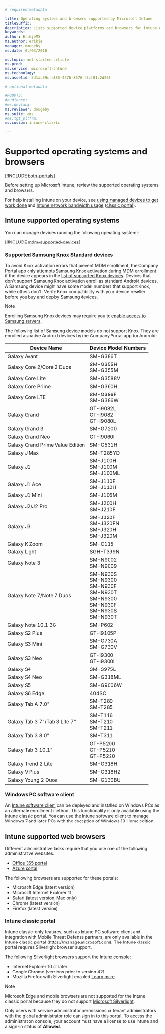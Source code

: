 ```yaml
---
# required metadata

title: Operating systems and browsers supported by Microsoft Intune
titleSuffix: 
description: Lists supported device platforms and browsers for Intune device management
keywords:
author: ErikjeMS  
ms.author: erikje
manager: dougeby
ms.date: 01/03/2018

ms.topic: get-started-article
ms.prod:
ms.service: microsoft-intune
ms.technology:
ms.assetid: 5d1ac59c-a885-4276-8576-f3cf81c2d268

# optional metadata

#ROBOTS:
#audience:
#ms.devlang:
ms.reviewer: dougeby
ms.suite: ems
#ms.tgt_pltfrm:
ms.custom: intune-classic

---
```


# Supported operating systems and browsers

[!INCLUDE [both-portals](./includes/note-for-both-portals.md)]

Before setting up Microsoft Intune, review the supported operating systems and browsers.

For help installing Intune on your device, see [using managed devices to get work done](/intune-user-help/company-portal-frequently-asked-questions) and [Intune network bandwidth usage](network-bandwidth-use.md) ([classic portal](/intune-classic/get-started/network-bandwidth-use)).

## Intune supported operating systems

You can manage devices running the following operating systems:

[!INCLUDE [mdm-supported-devices](./includes/mdm-supported-devices.md)]

### Supported Samsung Knox Standard devices

To avoid Knox activation errors that prevent MDM enrollment, the Company Portal app only attempts Samsung Knox activation during MDM enrollment if the device appears in the [list of supported Knox devices](https://www.samsungknox.com/knox-supported-devices/knox-workspace). Devices that don't support Samsung Knox activation enroll as standard Android devices. A Samsung device might have some model numbers that support Knox, while others don't. Verify Knox compatibility with your device reseller before you buy and deploy Samsung devices.

> [!NOTE]
> Enrolling Samsung Knox devices may require you to [enable access to Samsung servers](https://support.samsungknox.com/hc/articles/115013833108-Our-corporate-devices-are-behind-a-firewall-How-do-I-enable-Knox-Workspace-devices-to-contact-Samsung-servers). 

The following list of Samsung device models do not support Knox. They are enrolled as native Android devices by the Company Portal app for Android:

| **Device Name** | **Device Model Numbers** |
| --- | --- |
| Galaxy Avant | SM-G386T |
| Galaxy Core 2/Core 2 Duos | SM-G355H<br>SM-G355M |
| Galaxy Core Lite | SM-G3588V |
| Galaxy Core Prime | SM-G360H |
| Galaxy Core LTE | SM-G386F<br>SM-G386W |
| Galaxy Grand | GT-I9082L<br>GT-I9082<br>GT-I9080L |
| Galaxy Grand 3 | SM-G7200 |
| Galaxy Grand Neo | GT-I9060I |
| Galaxy Grand Prime Value Edition | SM-G531H |
| Galaxy J Max | SM-T285YD |
| Galaxy J1 | SM-J100H<br>SM-J100M<br>SM-J100ML |
| Galaxy J1 Ace | SM-J110F<br>SM-J110H |
| Galaxy J1 Mini | SM-J105M |
| Galaxy J2/J2 Pro | SM-J200H<br>SM-J210F |
| Galaxy J3 | SM-J320F<br>SM-J320FN<br>SM-J320H<br>SM-J320M |
| Galaxy K Zoom | SM-C115 |
| Galaxy Light | SGH-T399N |
| Galaxy Note 3 | SM-N9002<br>SM-N9009 |
| Galaxy Note 7/Note 7 Duos | SM-N930S<br>SM-N9300<br>SM-N930F<br>SM-N930T<br>SM-N9300<br>SM-N930F<br>SM-N930S<br>SM-N930T |
| Galaxy Note 10.1 3G | SM-P602 |
| Galaxy S2 Plus | GT-I9105P |
| Galaxy S3 Mini | SM-G730A<br>SM-G730V |
| Galaxy S3 Neo | GT-I9300<br>GT-I9300I |
| Galaxy S4 | SM-S975L |
| Galaxy S4 Neo | SM-G318ML |
| Galaxy S5 | SM-G9006W |
| Galaxy S6 Edge | 404SC |
| Galaxy Tab A 7.0&quot; | SM-T280<br>SM-T285 |
| Galaxy Tab 3 7&quot;/Tab 3 Lite 7&quot; | SM-T116<br>SM-T210<br>SM-T211 |
| Galaxy Tab 3 8.0&quot; | SM-T311 |
| Galaxy Tab 3 10.1&quot; | GT-P5200<br>GT-P5210<br>GT-P5220 |
| Galaxy Trend 2 Lite | SM-G318H |
| Galaxy V Plus | SM-G318HZ |
| Galaxy Young 2 Duos | SM-G130BU |


### Windows PC software client

An [Intune software client](/intune-classic/deploy-use/manage-windows-pcs-with-microsoft-intune) can be deployed and installed on Windows PCs as an alternate enrollment method. This functionality is only available using the Intune classic portal. You can use the Intune software client to manage Windows 7 and later PCs with the exception of Windows 10 Home edition.

<!--  ### Exchange ActiveSync management

You can manage [Exchange ActiveSync devices](/intune-classic/deploy-use/mobile-device-management-with-exchange-activesync-and-microsoft-intune) from the Intune console. This option provides a limited set of management capabilities when compared to the other methods. See [Capabilities of built-in Mobile Device Management in Office 365](https://support.office.com/article/Capabilities-of-built-in-Mobile-Device-Management-for-Office-365-a1da44e5-7475-4992-be91-9ccec25905b0) for a list of supported devices.  -->

## Intune supported web browsers

Different administrative tasks require that you use one of the following administrative websites.

- [Office 365 portal](http://go.microsoft.com/fwlink/p/?LinkId=698854)
- [Azure portal](https://portal.azure.com/)

The following browsers are supported for these portals:
- Microsoft Edge (latest version)
- Microsoft Internet Explorer 11
- Safari (latest version, Mac only)
- Chrome (latest version)
- Firefox (latest version)




### Intune classic portal

Intune classic-only features, such as Intune PC software client and integration with Mobile Threat Defense partners, are only available in the Intune classic portal (https://manage.microsoft.com). The Intune classic portal requires Silverlight browser support.

The following Silverlight browsers support the Intune console:
- Internet Explorer 10 or later
- Google Chrome (versions prior to version 42)
- Mozilla Firefox with Silverlight enabled [Learn more](https://go.microsoft.com/fwlink/?linkid=836872)

> [!Note]
> Microsoft Edge and mobile browsers are not supported for the Intune classic portal because they do not support [Microsoft Silverlight](https://msdn.microsoft.com/library/cc838158(v=vs.95).aspx).

Only users with service administrator permissions or tenant administrators with the global administrator role can sign in to this portal. To access the administration console, your account must have a license to use Intune and a sign-in status of **Allowed**.

